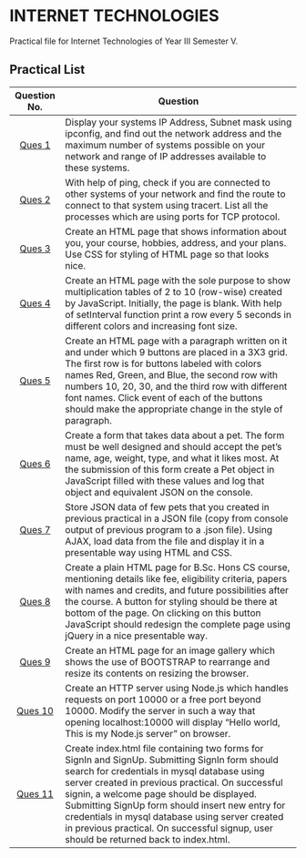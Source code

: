 <!-- # Internet-technologies

**PRACTICAL QUESTIONS**
<p> 1. Display your systems IP Address, Subnet mask using ipconfig, and find out the network address
and the maximum number of systems possible on your network and range of IP addresses
available to these systems. </p>

<p> 2. With help of ping, check if you are connected to other systems of your network and find the
route to connect to that system using tracert. List all the processes which are using ports for
TCP protocol. </p>

<p> 3. Create an HTML page that shows information about you, your course, hobbies, address, and
your plans. Use CSS for styling of HTML page so that looks nice. </p>

<p> 4. Create an HTML page with the sole purpose to show multiplication tables of 2 to 10 (row-wise)
created by JavaScript. Initially, the page is blank. With help of setInterval function print a row
every 5 seconds in different colors and increasing font size. </p>

<p> 5. Create an HTML page with a paragraph written on it and under which 9 buttons are placed in a
3X3 grid. The first row is for buttons labeled with colors names Red, Green, and Blue, the
second row with numbers 10, 20, 30, and the third row with different font names. Click event
of each of the buttons should make the appropriate change in the style of paragraph. </p>

<p> 6. Create a form that takes data about a pet. The form must be well designed and should accept
the pet’s name, age, weight, type, and what it likes most. At the submission of this form create
a Pet object in JavaScript filled with these values and log that object and equivalent JSON on
the console. </p>
-->
# INTERNET TECHNOLOGIES

Practical file for Internet Technologies of Year III Semester V.

## Practical List

   Question No.   | Question
:---------------:| -------------
   [Ques 1](#)        | Display your systems IP Address, Subnet mask using ipconfig, and find out the network address and the maximum number of systems possible on your network and range of IP addresses available to these systems.
   [Ques 2](#)        | With help of ping, check if you are connected to other systems of your network and find the route to connect to that system using tracert. List all the processes which are using ports for TCP protocol.
   [Ques 3](#)        | Create an HTML page that shows information about you, your course, hobbies, address, and your plans. Use CSS for styling of HTML page so that looks nice.
   [Ques 4](Practicals/Multiplication&#32;Tables/index.html)        | Create an HTML page with the sole purpose to show multiplication tables of 2 to 10 (row-wise) created by JavaScript. Initially, the page is blank. With help of setInterval function print a row every 5 seconds in different colors and increasing font size.
   [Ques 5](#)        | Create an HTML page with a paragraph written on it and under which 9 buttons are placed in a 3X3 grid. The first row is for buttons labeled with colors names Red, Green, and Blue, the second row with numbers 10, 20, 30, and the third row with different font names. Click event of each of the buttons should make the appropriate change in the style of paragraph.
   [Ques 6](#)        | Create a form that takes data about a pet. The form must be well designed and should accept the pet’s name, age, weight, type, and what it likes most. At the submission of this form create a Pet object in JavaScript filled with these values and log that object and equivalent JSON on the console.
   [Ques 7](#)        | Store JSON data of few pets that you created in previous practical in a JSON file (copy from console output of previous program to a .json file). Using AJAX, load data from the file and display it in a presentable way using HTML and CSS.
   [Ques 8](#)        | Create a plain HTML page for B.Sc. Hons CS course, mentioning details like fee, eligibility criteria, papers with names and credits, and future possibilities after the course. A button for styling should be there at bottom of the page. On clicking on this button JavaScript should redesign the complete page using jQuery in a nice presentable way.
   [Ques 9](#)        | Create an HTML page for an image gallery which shows the use of BOOTSTRAP to rearrange and resize its contents on resizing the browser.
   [Ques 10](#)       | Create an HTTP server using Node.js which handles requests on port 10000 or a free port beyond 10000. Modify the server in such a way that opening localhost:10000 will display “Hello world, This is my Node.js server” on browser.
   [Ques 11](#)       | Create index.html file containing two forms for SignIn and SignUp. Submitting SignIn form should search for credentials in mysql database using server created in previous practical. On successful signin, a welcome page should be displayed. Submitting SignUp form should insert new entry for credentials in mysql database using server created in previous practical. On successful signup, user should be returned back to index.html.
